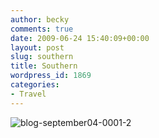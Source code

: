 ```yaml
---
author: becky
comments: true
date: 2009-06-24 15:40:09+00:00
layout: post
slug: southern
title: Southern
wordpress_id: 1869
categories:
- Travel
---
```


![blog-september04-0001-2](http://beta.beckyjenson.com/wp-content/uploads/2009/06/blog-september04-0001-2.jpg)

